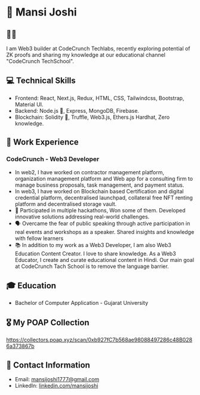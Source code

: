 # 👋 Mansi Joshi

## 👨‍💻 
I am Web3 builder at CodeCrunch Techlabs, recently exploring potential of ZK proofs and sharing my knowledge at our educational channel "CodeCrunch TechSchool".

## 💻 Technical Skills
- Frontend: React, Next.js, Redux, HTML, CSS, Tailwindcss, Bootstrap, Material UI.
- Backend: Node.js 🚀, Express, MongoDB, Firebase. 
- Blockchain: Solidity 📜, Truffle, Web3.js, Ethers.js Hardhat, Zero knowledge.

## 🏢 Work Experience

### CodeCrunch - Web3 Developer
- In web2, I have worked on contractor management platform, organization management platform and Web app for a consulting firm to manage business proposals, task management, and payment status.
- In web3, I have worked on Blockchain based Certification and digital credential platform, decentralised launchpad, collateral free NFT renting platform and decentralised storage vault. 
- 🥇 Participated in multiple hackathons, Won some of them. Developed innovative solutions addressing real-world challenges.
- 🗣️ Overcame the fear of public speaking through active participation in real events and workshops as a speaker. Shared insights and knowledge with fellow learners
- 📚 In addition to my work as a Web3 Developer, I am also Web3 Education Content Creator. I love to share knowledge. As a Web3 Educator, I create and curate educational content in Hindi. Our main goal at CodeCrunch Tach School is to remove the language barrier. 


## 🎓 Education
-  Bachelor of Computer Application - Gujarat University

## 🎖️ My POAP Collection
https://collectors.poap.xyz/scan/0xb927fC7b568ae98088497286c48B0286a373867b

## 📧 Contact Information
- Email: mansijoshi1777@gmail.com
- LinkedIn: [linkedin.com/mansijoshi](https://www.linkedin.com/in/mansi-joshi-657521187/)
